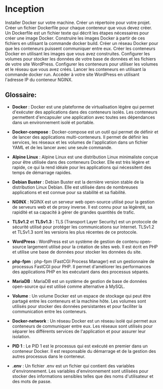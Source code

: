 # Inception


Installer Docker sur votre machine.
Créer un répertoire pour votre projet.
Créer un fichier Dockerfile pour chaque conteneur que vous devez créer. Un Dockerfile est un fichier texte qui décrit les étapes nécessaires pour créer une image Docker.
Construire les images Docker à partir de ces fichiers en utilisant la commande docker build.
Créer un réseau Docker pour que les conteneurs puissent communiquer entre eux.
Créer les conteneurs Docker en utilisant les images que vous avez construites.
Configurer les volumes pour stocker les données de votre base de données et les fichiers de votre site WordPress.
Configurer les conteneurs pour utiliser les volumes et le réseau que vous avez créés.
Lancer les conteneurs en utilisant la commande docker run.
Accéder à votre site WordPress en utilisant l'adresse IP du conteneur NGINX.

## Glossaire:
- **Docker** : Docker est une plateforme de virtualisation légère qui permet d'exécuter des applications dans des conteneurs isolés. Les conteneurs permettent d'encapsuler une application avec toutes ses dépendances dans un environnement isolé et portable.

- **Docker-compose** : Docker-compose est un outil qui permet de définir et de lancer des applications multi-conteneurs. Il permet de définir les services, les réseaux et les volumes de l'application dans un fichier YAML et de les lancer avec une seule commande.

- **Alpine Linux** : Alpine Linux est une distribution Linux minimaliste conçue pour être utilisée dans des conteneurs Docker. Elle est très légère et rapide, ce qui la rend idéale pour les applications qui nécessitent des temps de démarrage rapides.

- **Debian Buster** : Debian Buster est la dernière version stable de la distribution Linux Debian. Elle est utilisée dans de nombreuses applications et est connue pour sa stabilité et sa fiabilité.

- **NGINX** : NGINX est un serveur web open-source utilisé pour la gestion de serveurs web et de proxy inverse. Il est connu pour sa légèreté, sa rapidité et sa capacité à gérer de grandes quantités de trafic.

- **TLSv1.2** et **TLSv1.3** : TLS (Transport Layer Security) est un protocole de sécurité utilisé pour protéger les communications sur Internet. TLSv1.2 et TLSv1.3 sont les versions les plus récentes de ce protocole.

- **WordPress** : WordPress est un système de gestion de contenu open-source largement utilisé pour la création de sites web. Il est écrit en PHP et utilise une base de données pour stocker les données du site.

- **php-fpm** : php-fpm (FastCGI Process Manager) est un gestionnaire de processus FastCGI pour PHP. Il permet d'améliorer les performances des applications PHP en les exécutant dans des processus séparés.

- **MariaDB** : MariaDB est un système de gestion de base de données open-source qui est utilisé comme alternative à MySQL.

- **Volume** : Un volume Docker est un espace de stockage qui peut être partagé entre les conteneurs et la machine hôte. Les volumes sont utilisés pour stocker des données persistantes et pour faciliter la communication entre les conteneurs.

- **Docker-network** : Un réseau Docker est un réseau isolé qui permet aux conteneurs de communiquer entre eux. Les réseaux sont utilisés pour séparer les différents services de l'application et pour assurer leur isolation.

- **PID 1** : Le PID 1 est le processus qui est exécuté en premier dans un conteneur Docker. Il est responsable du démarrage et de la gestion des autres processus dans le conteneur.

- **.env** : Un fichier .env est un fichier qui contient des variables d'environnement. Les variables d'environnement sont utilisées pour stocker des informations sensibles telles que des noms d'utilisateur et des mots de passe.
